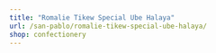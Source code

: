 ```yaml
---
title: "Romalie Tikew Special Ube Halaya"
url: /san-pablo/romalie-tikew-special-ube-halaya/
shop: confectionery
---
```

